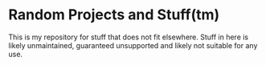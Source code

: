 Random Projects and Stuff(tm)
=============================

This is my repository for stuff that does not fit elsewhere.  Stuff in
here is likely unmaintained, guaranteed unsupported and likely not suitable
for any use.
